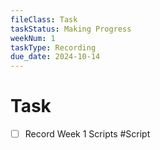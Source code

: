 ```yaml
---
fileClass: Task
taskStatus: Making Progress
weekNum: 1
taskType: Recording
due_date: 2024-10-14
---
```


# Task
- [ ] Record Week 1 Scripts #Script 


 
